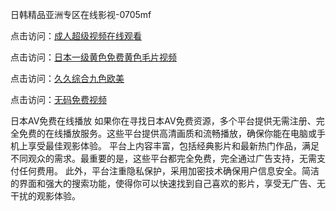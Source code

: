 日韩精品亚洲专区在线影视-0705mf

点击访问：<a href="https://gsd-agv.pages.dev/">成人超级视频在线观看</a>

点击访问：<a href="https://gda-c7m.pages.dev/">日本一级黄色免费黄色毛片视频</a>

点击访问：<a href="https://tfda.pages.dev/">久久综合九色欧美</a>

点击访问：<a href="https://bsdf-5f5.pages.dev/">无码免费视频</a>

日本AV免费在线播放
如果你在寻找日本AV免费资源，多个平台提供无需注册、完全免费的在线播放服务。这些平台提供高清画质和流畅播放，确保你能在电脑或手机上享受最佳观影体验。
平台上内容丰富，包括经典影片和最新热门作品，满足不同观众的需求。最重要的是，这些平台都完全免费，完全通过广告支持，无需支付任何费用。
此外，平台注重隐私保护，采用加密技术确保用户信息安全。简洁的界面和强大的搜索功能，使得你可以快速找到自己喜欢的影片，享受无广告、无干扰的观影体验。

<span style="display:none;">[Canonical link](）</span>


